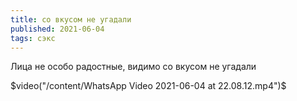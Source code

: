 ```yaml
---
title: со вкусом не угадали
published: 2021-06-04
tags: сэкс
---
```


Лица не особо радостные, видимо со вкусом не угадали

$video("/content/WhatsApp Video 2021-06-04 at 22.08.12.mp4")$
